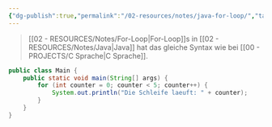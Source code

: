 ```yaml
---
{"dg-publish":true,"permalink":"/02-resources/notes/java-for-loop/","tags":["code/java"],"noteIcon":"","updated":"2025-09-05T10:12:30.000+02:00"}
---
```


>[[02 - RESOURCES/Notes/For-Loop\|For-Loop]]s in [[02 - RESOURCES/Notes/Java\|Java]] hat das gleiche Syntax wie bei [[00 - PROJECTS/C Sprache\|C Sprache]].

```java
public class Main {
    public static void main(String[] args) {
        for (int counter = 0; counter < 5; counter++) {
            System.out.println("Die Schleife laeuft: " + counter);
        }
    }
}
```